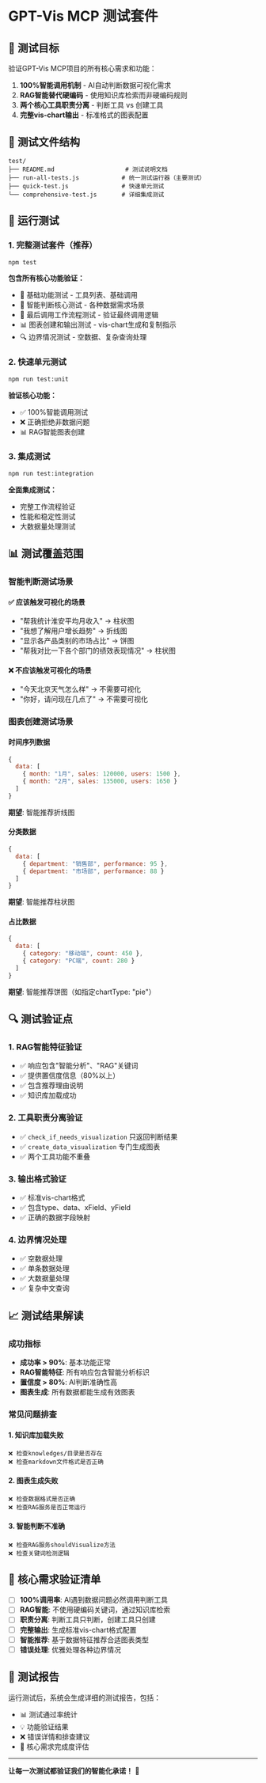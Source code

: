 # GPT-Vis MCP 测试套件

## 🎯 测试目标

验证GPT-Vis MCP项目的所有核心需求和功能：

1. **100%智能调用机制** - AI自动判断数据可视化需求
2. **RAG智能替代硬编码** - 使用知识库检索而非硬编码规则
3. **两个核心工具职责分离** - 判断工具 vs 创建工具
4. **完整vis-chart输出** - 标准格式的图表配置

## 📁 测试文件结构

```
test/
├── README.md                    # 测试说明文档
├── run-all-tests.js            # 统一测试运行器（主要测试）
├── quick-test.js               # 快速单元测试
└── comprehensive-test.js       # 详细集成测试
```

## 🚀 运行测试

### 1. 完整测试套件（推荐）
```bash
npm test
```

**包含所有核心功能验证：**
- 🔧 基础功能测试 - 工具列表、基础调用
- 🧠 智能判断核心测试 - 各种数据需求场景
- 🔄 最后调用工作流程测试 - 验证最终调用逻辑
- 📊 图表创建和输出测试 - vis-chart生成和复制指示
- 🔍 边界情况测试 - 空数据、复杂查询处理

### 2. 快速单元测试
```bash
npm run test:unit
```

**验证核心功能：**
- ✅ 100%智能调用测试
- ❌ 正确拒绝非数据问题
- 📊 RAG智能图表创建

### 3. 集成测试
```bash
npm run test:integration
```

**全面集成测试：**
- 完整工作流程验证
- 性能和稳定性测试
- 大数据量处理测试

## 📊 测试覆盖范围

### 智能判断测试场景

#### ✅ 应该触发可视化的场景
- "帮我统计淮安平均月收入" → 柱状图
- "我想了解用户增长趋势" → 折线图
- "显示各产品类别的市场占比" → 饼图
- "帮我对比一下各个部门的绩效表现情况" → 柱状图

#### ❌ 不应该触发可视化的场景
- "今天北京天气怎么样" → 不需要可视化
- "你好，请问现在几点了" → 不需要可视化

### 图表创建测试场景

#### 时间序列数据
```javascript
{
  data: [
    { month: "1月", sales: 120000, users: 1500 },
    { month: "2月", sales: 135000, users: 1650 }
  ]
}
```
**期望**: 智能推荐折线图

#### 分类数据
```javascript
{
  data: [
    { department: "销售部", performance: 95 },
    { department: "市场部", performance: 88 }
  ]
}
```
**期望**: 智能推荐柱状图

#### 占比数据
```javascript
{
  data: [
    { category: "移动端", count: 450 },
    { category: "PC端", count: 280 }
  ]
}
```
**期望**: 智能推荐饼图（如指定chartType: "pie"）

## 🔍 测试验证点

### 1. RAG智能特征验证
- ✅ 响应包含"智能分析"、"RAG"关键词
- ✅ 提供置信度信息（80%以上）
- ✅ 包含推荐理由说明
- ✅ 知识库加载成功

### 2. 工具职责分离验证
- ✅ `check_if_needs_visualization` 只返回判断结果
- ✅ `create_data_visualization` 专门生成图表
- ✅ 两个工具功能不重叠

### 3. 输出格式验证
- ✅ 标准vis-chart格式
- ✅ 包含type、data、xField、yField
- ✅ 正确的数据字段映射

### 4. 边界情况处理
- ✅ 空数据处理
- ✅ 单条数据处理
- ✅ 大数据量处理
- ✅ 复杂中文查询

## 📈 测试结果解读

### 成功指标
- **成功率 > 90%**: 基本功能正常
- **RAG智能特征**: 所有响应包含智能分析标识
- **置信度 > 80%**: AI判断准确性高
- **图表生成**: 所有数据都能生成有效图表

### 常见问题排查

#### 1. 知识库加载失败
```
❌ 检查knowledges/目录是否存在
❌ 检查markdown文件格式是否正确
```

#### 2. 图表生成失败
```
❌ 检查数据格式是否正确
❌ 检查RAG服务是否正常运行
```

#### 3. 智能判断不准确
```
❌ 检查RAG服务shouldVisualize方法
❌ 检查关键词检测逻辑
```

## 🎯 核心需求验证清单

- [ ] **100%调用率**: AI遇到数据问题必然调用判断工具
- [ ] **RAG智能**: 不使用硬编码关键词，通过知识库检索
- [ ] **职责分离**: 判断工具只判断，创建工具只创建
- [ ] **完整输出**: 生成标准vis-chart格式配置
- [ ] **智能推荐**: 基于数据特征推荐合适图表类型
- [ ] **错误处理**: 优雅处理各种边界情况

## 📝 测试报告

运行测试后，系统会生成详细的测试报告，包括：

- 📊 测试通过率统计
- 💡 功能验证结果
- ❌ 错误详情和排查建议
- 🎯 核心需求完成度评估

---

**让每一次测试都验证我们的智能化承诺！** 🚀 
